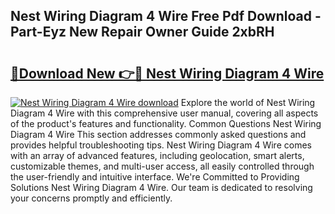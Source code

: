 ## Nest Wiring Diagram 4 Wire Free Pdf Download - Part-Eyz New Repair Owner Guide 2xbRH

# <h2><a href="http://dfqcdu.blite.top/?on=Nest+Wiring+Diagram+4+Wire">🔗Download New 👉🔴 Nest Wiring Diagram 4 Wire</a></h2>

[![Nest Wiring Diagram 4 Wire download](https://i.imgur.com/lujVjoI.png)](http://dfqcdu.blite.top/?on=Nest+Wiring+Diagram+4+Wire)
Explore the world of Nest Wiring Diagram 4 Wire with this comprehensive user manual, covering all aspects of the product's features and functionality. Common Questions Nest Wiring Diagram 4 Wire This section addresses commonly asked questions and provides helpful troubleshooting tips. Nest Wiring Diagram 4 Wire comes with an array of advanced features, including geolocation, smart alerts, customizable themes, and multi-user access, all easily controlled through the user-friendly and intuitive interface. We're Committed to Providing Solutions Nest Wiring Diagram 4 Wire. Our team is dedicated to resolving your concerns promptly and efficiently.
